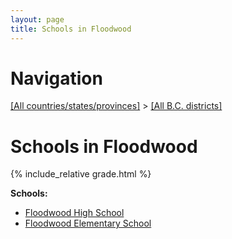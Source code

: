 ```yaml
---
layout: page
title: Schools in Floodwood
---
```

# Navigation

[[All countries/states/provinces]](../..) > [[All B.C. districts]](..)

# Schools in Floodwood

{% include_relative grade.html %}

**Schools:**

- [Floodwood High School](Floodwood_High_School.md)
- [Floodwood Elementary School](Floodwood_Elementary_School.md)

